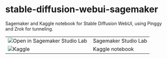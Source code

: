 # stable-diffusion-webui-sagemaker

Sagemaker and Kaggle notebook for Stable Diffusion WebUI, using Pinggy and Zrok for tunneling.

<table>
  <tr>
    <td><a href="https://xqhpthz6ll5c1uf.studio.us-east-2.sagemaker.aws/studiolab/default/jupyter/lab/tree/sagemaker-studiolab-notebooks/HandRefinerColab/HandRefiner-SagemakerStudioLab.ipynb" target="_blank"><img align="left" alt="Open in Sagemaker Studio Lab" title="Open in Sagemaker Studio Lab" src="https://studiolab.sagemaker.aws/studiolab.svg" /></a></td>
    <td>Sagemaker Studio Lab</td>
  </tr>
  <tr>
    <td><a href="https://www.kaggle.com/pogscafe/handrefiner-kaggle/" target="_blank"><img align="left" alt="Kaggle" title="Open in Kaggle" src="https://kaggle.com/static/images/open-in-kaggle.svg" /></a></td>
    <td>Kaggle notebook</td>
  </tr>
</table>
